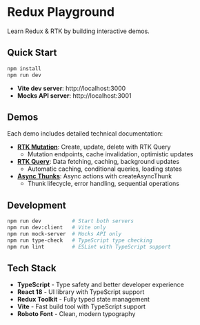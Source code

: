 # Redux Playground

Learn Redux & RTK by building interactive demos.

## Quick Start

```bash
npm install
npm run dev
```

- **Vite dev server**: http://localhost:3000
- **Mocks API server**: http://localhost:3001

## Demos

Each demo includes detailed technical documentation:

- **[RTK Mutation](src/demos/rtk-mutation/README.md)**: Create, update, delete with RTK Query
  - Mutation endpoints, cache invalidation, optimistic updates
- **[RTK Query](src/demos/rtk-query/README.md)**: Data fetching, caching, background updates  
  - Automatic caching, conditional queries, loading states
- **[Async Thunks](src/demos/async-thunks/README.md)**: Async actions with createAsyncThunk
  - Thunk lifecycle, error handling, sequential operations

## Development

```bash
npm run dev          # Start both servers
npm run dev:client   # Vite only
npm run mock-server  # Mocks API only
npm run type-check   # TypeScript type checking
npm run lint         # ESLint with TypeScript support
```

## Tech Stack

- **TypeScript** - Type safety and better developer experience
- **React 18** - UI library with TypeScript support
- **Redux Toolkit** - Fully typed state management
- **Vite** - Fast build tool with TypeScript support
- **Roboto Font** - Clean, modern typography
